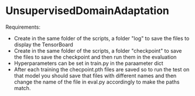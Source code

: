 # UnsupervisedDomainAdaptation

Requirements:
 - Create in the same folder of the scripts, a folder "log" to save the files to display the TensorBoard
 - Create in the same folder of the scripts, a folder "checkpoint" to save the files to save the checkpoint and then run them in the evaluation
 - Hyperparameters can be set in train.py in the paraameter dict
 - After each training the checpoint.pth files are saved so to run the test on that model you should save that files with different names and then change      the name of the file in eval.py accordingly to make the paths match.
